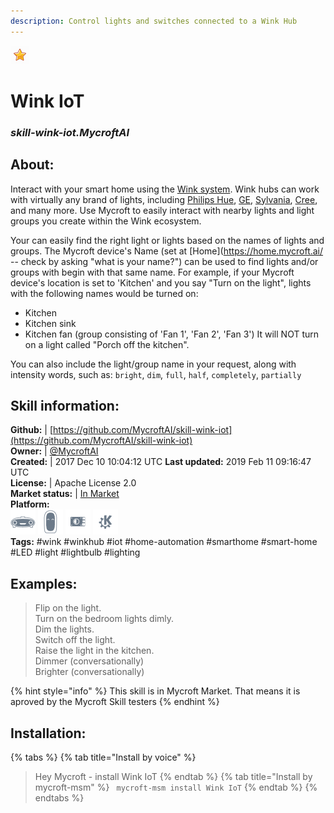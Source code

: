 ```yaml
---    
description: Control lights and switches connected to a Wink Hub  
---    
```

![](../.gitbook/assets/star.png)  
# Wink IoT  
### _skill-wink-iot.MycroftAI_  
## About:  
Interact with your smart home using the [Wink system](https://www.wink.com/).  Wink hubs can work with virtually any brand of lights, including [Philips Hue](https://www2.meethue.com/en-us), [GE](https://www.gelighting.com/), [Sylvania](https://www.sylvania.com/en-us/Pages/default.aspx), [Cree](https://creebulb.com/connected), and many more.  Use Mycroft to easily interact with nearby lights and light groups you create within the Wink ecosystem.

Your can easily find the right light or lights based on the names of lights and groups.  The Mycroft device's Name (set at [Home](https://home.mycroft.ai/ -- check by asking "what is your name?")
can be used to find lights and/or groups with begin with that same name. For example, if your Mycroft device's location is set to 'Kitchen' and you say "Turn on the light", lights with the following names would be turned on:

* Kitchen
* Kitchen sink
* Kitchen fan (group consisting of 'Fan 1', 'Fan 2', 'Fan 3')
It will NOT turn on a light called "Porch off the kitchen".

You can also include the light/group name in your request, along with intensity words, such as: `bright`, `dim`, `full`, `half`, `completely`, `partially`

## Skill information:  
**Github:** | [https://github.com/MycroftAI/skill-wink-iot](https://github.com/MycroftAI/skill-wink-iot)  
**Owner:** | [@MycroftAI](https://github.com/MycroftAI)  
**Created:** | 2017 Dec 10 10:04:12 UTC  **Last updated:** 2019 Feb 11 09:16:47 UTC  
**License:** | Apache License 2.0  
**Market status:** | [In Market](https://market.mycroft.ai/skill/mycroft-wink-iot)  
**Platform:**  
 ![](../.gitbook/assets/mark-1-icon.png)  ![](../.gitbook/assets/mark-2-icon.png)  ![](../.gitbook/assets/picroft-icon.png)  ![](../.gitbook/assets/kde.png)   
**Tags:** \#wink \#winkhub \#iot \#home-automation \#smarthome \#smart-home \#LED \#light \#lightbulb \#lighting   
## Examples:  
> Flip on the light.  
> Turn on the bedroom lights dimly.  
> Dim the lights.  
> Switch off the light.  
> Raise the light in the kitchen.  
> Dimmer (conversationally)  
> Brighter (conversationally)  
  
{% hint style="info" %}
This skill is in Mycroft Market. That means it is aproved by the Mycroft Skill testers
{% endhint %}
    
## Installation:  
{% tabs %}
{% tab title="Install by voice" %}
> Hey Mycroft - install Wink IoT
{% endtab %}
  {% tab title="Install by mycroft-msm" %}
``` mycroft-msm install Wink IoT```
{% endtab %}
  {% endtabs %}
  